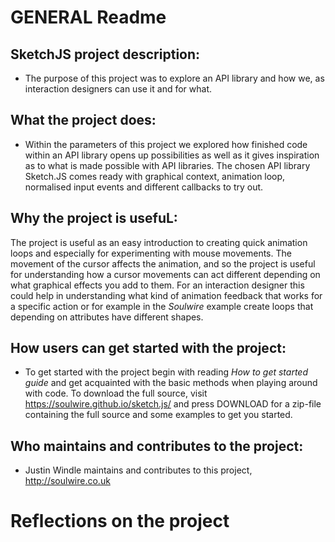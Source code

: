# GENERAL Readme


## SketchJS project description: 
* The purpose of this project was to explore an API library and how we, as interaction designers can use it and for what.

## What the project does:
* Within the parameters of this project we explored how finished code within an API library opens up possibilities as well as it gives inspiration as to what is made possible with API libraries. The chosen API library Sketch.JS comes ready with graphical context, animation loop, normalised input events and different callbacks to try out.

## Why the project is usefuL:
The project is useful as an easy introduction to creating quick animation loops and especially for experimenting with mouse movements. The movement of the cursor affects the animation, and so the project is useful for understanding how a cursor movements can act different depending on what graphical effects you add to them. For an interaction designer this could help in understanding what kind of animation feedback that works for a specific action or for example in the *Soulwire* example create loops that depending on attributes have different shapes.

## How users can get started with the project:
* To get started with the project begin with reading *How to get started guide* and get acquainted with the basic methods when playing around with code. To download the full source, visit https://soulwire.github.io/sketch.js/ and press DOWNLOAD for a zip-file containing the full source and some examples to get you started.

## Who maintains and contributes to the project:
* Justin Windle maintains and contributes to this project, http://soulwire.co.uk


# Reflections on the project
